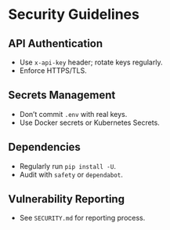 # Security Guidelines

## API Authentication
- Use `x-api-key` header; rotate keys regularly.
- Enforce HTTPS/TLS.

## Secrets Management
- Don’t commit `.env` with real keys.
- Use Docker secrets or Kubernetes Secrets.

## Dependencies
- Regularly run `pip install -U`.
- Audit with `safety` or `dependabot`.

## Vulnerability Reporting
- See `SECURITY.md` for reporting process.
